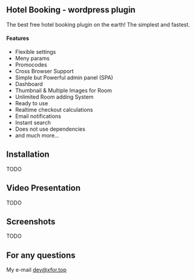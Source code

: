 ## Hotel Booking - wordpress plugin
The best free hotel booking plugin on the earth! The simplest and fastest.

#### Features
<ul>
<li>Flexible settings</li>
<li>Meny params</li>
<li>Promocodes</li>
<li>Cross Browser Support</li>
<li>Simple but Powerful admin panel (SPA)</li>
<li>Dashboard</li>
<li>Thumbnail & Multiple Images for Room</li>
<li>Unlimited Room adding System</li>
<li>Ready to use</li>
<li>Realtime checkout calculations</li>
<li>Email notifications</li>
<li>Instant search</li>
<li>Does not use dependencies</li>
<li>and much more…</li>
</ul>


## Installation
TODO

## Video Presentation
TODO

## Screenshots
TODO

## For any questions
My e-mail dev@xfor.top
